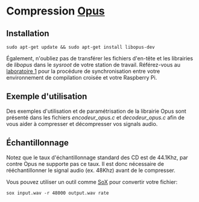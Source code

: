 # Compression [Opus](https://en.wikipedia.org/wiki/Opus_(audio_format))

## Installation

```
sudo apt-get update && sudo apt-get install libopus-dev
```

Également, n'oubliez pas de transférer les fichiers d'en-tête et les librairies de *libopus* dans le *sysroot* de votre station de travail. Référez-vous au [laboratoire 1](http://vision.gel.ulaval.ca/~cgagne/enseignement/SETR/H2020/labo1.html) pour la procédure de synchronisation entre votre environnement de compilation croisée et votre Raspberry Pi.

## Exemple d'utilisation

Des exemples d'utilisation et de paramétrisation de la librairie Opus sont présenté dans les fichiers *encodeur_opus.c* et *decodeur_opus.c* afin de vous aider à compresser et décompresser vos signals audio.

## Échantillonnage
Notez que le taux d'échantillonnage standard des CD est de 44.1Khz, par contre Opus ne supporte pas ce taux. Il est donc nécessaire de rééchantillonner le signal audio (ex. 48Khz) avant de le compresser. 

Vous pouvez utiliser un outil comme [SoX](http://sox.sourceforge.net/) pour convertir votre fichier:
```
sox input.wav -r 48000 output.wav rate
```
